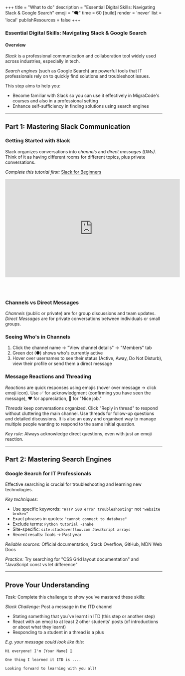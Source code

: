 +++
title = "What to do"
description = "Essential Digital Skills: Navigating Slack & Google Search"
emoji = "🗨"
time = 60
[build]
  render = 'never'
  list = 'local'
  publishResources = false
+++

### Essential Digital Skills: Navigating Slack & Google Search

#### Overview

*Slack* is a professional communication and collaboration tool widely used across industries, especially in tech.

*Search engines* (such as Google Search) are powerful tools that IT professionals rely on to quickly find solutions and troubleshoot issues.

This step aims to help you:
- Become familiar with Slack so you can use it effectively in MigraCode's courses and also in a professional setting
- Enhance self-sufficiency in finding solutions using search engines

---

## Part 1: Mastering Slack Communication

### Getting Started with Slack

Slack organizes conversations into *channels* and *direct messages (DMs)*. Think of it as having different rooms for different topics, plus private conversations.

*Complete this tutorial first:* [Slack for Beginners](https://www.youtube.com/watch?v=Yt66-u5UVOM)

<iframe width="560" height="315"
src="https://www.youtube.com/embed/Yt66-u5UVOM"
title="YouTube video player" frameborder="0"
allow="accelerometer; autoplay; clipboard-write; encrypted-media; gyroscope; picture-in-picture"
allowfullscreen></iframe>

<br></br>

### Channels vs Direct Messages

*Channels* (public or private) are for group discussions and team updates. *Direct Messages* are for private conversations between individuals or small groups.

### Seeing Who's in Channels

1. Click the channel name → "View channel details" → "Members" tab
2. Green dot (●) shows who's currently active
3. Hover over usernames to see their status (Active, Away, Do Not Disturb), view their profile or send them a direct message

### Message Reactions and Threading

*Reactions* are quick responses using emojis (hover over message → click emoji icon). Use ✅ for acknowledgment (confirming you have seen the message), ❤️ for appreciation, 🙌 for "Nice job."

*Threads* keep conversations organized. Click "Reply in thread" to respond without cluttering the main channel. Use threads for follow-up questions and detailed discussions. It is also an easy and organised way to manage multiple people wanting to respond to the same initial question.

*Key rule:* Always acknowledge direct questions, even with just an emoji reaction.

---

## Part 2: Mastering Search Engines

### Google Search for IT Professionals

Effective searching is crucial for troubleshooting and learning new technologies.

*Key techniques:*
- Use specific keywords: `"HTTP 500 error troubleshooting"` not `"website broken"`
- Exact phrases in quotes: `"cannot connect to database"`
- Exclude terms: `Python tutorial -snake`
- Site-specific: `site:stackoverflow.com JavaScript arrays`
- Recent results: Tools → Past year

*Reliable sources:* Official documentation, Stack Overflow, GitHub, MDN Web Docs

*Practice:* Try searching for "CSS Grid layout documentation" and "JavaScript const vs let difference"

---

## Prove Your Understanding

*Task:* Complete this challenge to show you've mastered these skills:

 *Slack Challenge:* Post a message in the ITD channel
   - Stating something that you`ve learnt in ITD (this step or another step)
   - React with an emoji to at least 2 other students' posts (of introductions or about what they learnt)
   - Responding to a student in a thread is a plus

*E.g. your message could look like this:*
```
Hi everyone! I'm [Your Name] 👋

One thing I learned it ITD is ....

Looking forward to learning with you all!
```